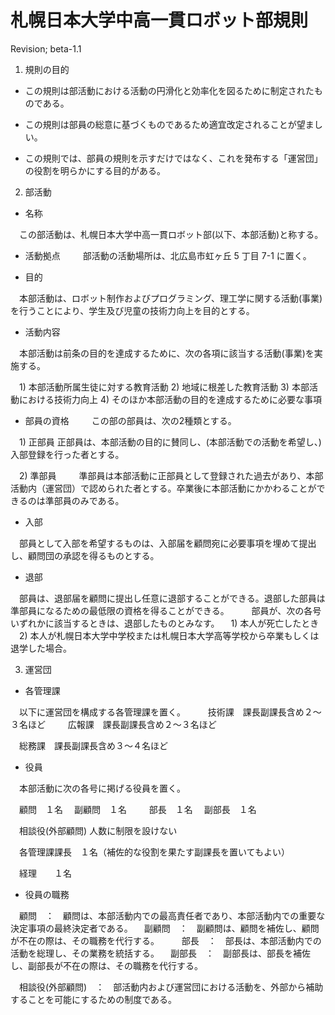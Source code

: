 # 札幌日本大学中高一貫ロボット部規則

Revision; beta-1.1

1. 規則の目的

- この規則は部活動における活動の円滑化と効率化を図るために制定されたものである。

- この規則は部員の総意に基づくものであるため適宜改定されることが望ましい。

- この規則では、部員の規則を示すだけではなく、これを発布する「運営団」の役割を明らかにする目的がある。


2. 部活動

- 名称

　この部活動は、札幌日本大学中高一貫ロボット部(以下、本部活動)と称する。

- 活動拠点
　
　部活動の活動場所は、北広島市虹ヶ丘 5 丁目 7-1 に置く。

- 目的

　本部活動は、ロボット制作およびプログラミング、理工学に関する活動(事業)を行うことにより、学生及び児童の技術力向上を目的とする。

- 活動内容

　本部活動は前条の目的を達成するために、次の各項に該当する活動(事業)を実施する。

　1) 本部活動所属生徒に対する教育活動
  2) 地域に根差した教育活動
  3) 本部活動における技術力向上
  4) そのほか本部活動の目的を達成するために必要な事項

- 部員の資格
　
　この部の部員は、次の2種類とする。

　1) 正部員
     正部員は、本部活動の目的に賛同し、(本部活動での活動を希望し、)入部登録を行った者とする。

　2) 準部員
　　 準部員は本部活動に正部員として登録された過去があり、本部活動内（運営団）で認められた者とする。卒業後に本部活動にかかわることができるのは準部員のみである。

- 入部

　部員として入部を希望するものは、入部届を顧問宛に必要事項を埋めて提出し、顧問団の承認を得るものとする。

- 退部

　部員は、退部届を顧問に提出し任意に退部することができる。退部した部員は準部員になるための最低限の資格を得ることができる。
　
　部員が、次の各号いずれかに該当するときは、退部したものとみなす。
　1) 本人が死亡したとき
　2) 本人が札幌日本大学中学校または札幌日本大学高等学校から卒業もしくは退学した場合。


3. 運営団

- 各管理課

　以下に運営団を構成する各管理課を置く。
　
　技術課　課長副課長含め２〜３名ほど
　
　広報課　課長副課長含め２〜３名ほど

　総務課　課長副課長含め３〜４名ほど

- 役員
  
　本部活動に次の各号に掲げる役員を置く。
 
　顧問　１名
　副顧問　１名
　
　部長　１名
　副部長　１名

　相談役(外部顧問) 人数に制限を設けない

　各管理課課長　１名（補佐的な役割を果たす副課長を置いてもよい）

　経理　　１名

- 役員の職務

　顧問　：　顧問は、本部活動内での最高責任者であり、本部活動内での重要な決定事項の最終決定者である。
　副顧問　：　副顧問は、顧問を補佐し、顧問が不在の際は、その職務を代行する。
　
　部長　：　部長は、本部活動内での活動を総理し、その業務を統括する。
　副部長　：　副部長は、部長を補佐し、副部長が不在の際は、その職務を代行する。

　相談役(外部顧問)　：　部活動内および運営団における活動を、外部から補助することを可能にするための制度である。
